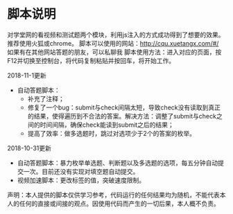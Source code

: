 # 脚本说明
对学堂网的看视频和测试题两个模块，利用js注入的方式成功得到了想要的效果。推荐使用火狐或chrome。
脚本可以使用的网站：http://cqu.xuetangx.com/#/ 如果有在其他网站答题的朋友，可以私聊我
脚本使用方法：进入对应的页面，按F12并切换至控制台，将代码复制粘贴并按回车，将开始工作。

2018-11-1更新
 - 自动答题脚本：
     - 补充了注释；
     - 修复了一个bug：submit与check间隔太短，导致check没有读取到真正的结果，使得遍历到不合法的答案。解决方法：调整了submit与check之间的时间间隔，确保check能读到submit之后的结果；
     - 提高了效率：做多选题时，跳过对选项少于2个的答案的枚举。
 
2018-10-31更新
 - 自动答题脚本：暴力枚举单选题、判断题以及多选题的选项，每五分钟自动提交一次。目前还没有实现对填空题自动提交。
 - 视频加速脚本：更改标签的值，突破速度限制。
 

声明：本人提供的脚本仅供学习参考，代码运行的任何结果均为随机，不能代表本人的任何的直接或间接的观点。因使用代码而产生的一切后果，本人概不负责。
